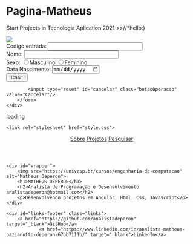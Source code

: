 # Pagina-Matheus
<hello name="{{ name }}"></hello>
<p>
  Start Projects in Tecnologia Aplication 2021 >>//*hello:)
</p>
<img class="img-responsive" src="https://cursos-ead.com/wp-content/uploads/2019/08/Desenvolvedor-Full-Stack-1024x539.png">
<div id="novoCliente">
        <form action="#">
            <label for="lbCodigo Entrada">Codigo entrada:</label>
            <input type="text" id="txtNumero" style="width:250px" /><br />
            <label for="lbNome">Nome:</label>
            <input type="text" id="txtNome" style="width:250px" /><br />
            <label for="lbSexo">Sexo:</label>
            <input type="radio" name="sexo" value="masculino">Masculino
            <input type="radio" name="sexo" value="feminino">Feminino <br />
            <label for="lbDataNasc">Data Nascimento:</label>
            <input type="date" id="dataNasc" /><br />
            <input type="button" id="criarCliente" class="botaoOperacao" value=" Criar  " onclick="javascript: criarCliente();" /> 
            
            <input type="reset" id="cancelar" class="botaoOperacao" value="Cancelar"/>
        </form>
    </div>

<my-app>loading</my-app>

<html lang="en">
<head>
    <meta charset="UTF-8">
    <title>MATHEUS DEPERON</title>

    <link rel="stylesheet" href="style.css">
</head>
<body>
    <header>
        <div class="links">
            <a href="index.html">Sobre</a>
            <a href="projetos.html">Projetos</a>
            <a href="pesquisa.html">Pesquisar</a>
        </div>
    </header>

    <div id="wrapper">
        <img src="https://univesp.br/cursos/engenharia-de-computacao" alt="Matheus Deperon">
        <h1>MATHEUS DEPERON</h1>
        <h2>Analista de Programação e Desenvolvimento analistadeperon@hotmail.com</h2>
        <p>Desenvolvendo projetos em Angular, Html, Css, Javascript</p>
    </div>

    <div id="links-footer" class="links">
        <a href="https://github.com/analistadeperon" target="_blank">GitHub</a>
                <a href="https://www.linkedin.com/in/analista-matheus-pazianotto-deperon-67bb7111b/" target="_blank">LinkedIn</a>
    
